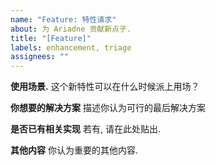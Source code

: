 ```yaml
---
name: "Feature: 特性请求"
about: 为 Ariadne 贡献新点子.
title: "[Feature]"
labels: enhancement, triage
assignees: ""
---
```


**使用场景.**
这个新特性可以在什么时候派上用场？

**你想要的解决方案**
描述你认为可行的最后解决方案

**是否已有相关实现**
若有, 请在此处贴出.

**其他内容**
你认为重要的其他内容.
